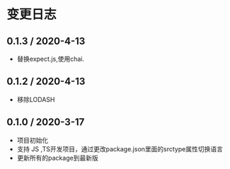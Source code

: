# 变更日志

## 0.1.3 / 2020-4-13

- 替换expect.js,使用chai.

## 0.1.2 / 2020-4-13

- 移除LODASH

## 0.1.0 / 2020-3-17

- 项目初始化
- 支持 JS ,TS开发项目，通过更改package.json里面的srctype属性切换语言
- 更新所有的package到最新版
